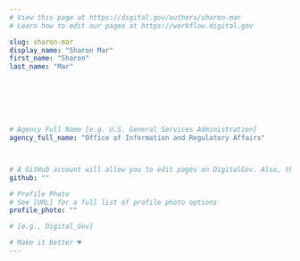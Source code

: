 ```yaml
---
# View this page at https://digital.gov/authors/sharon-mar
# Learn how to edit our pages at https://workflow.digital.gov

slug: sharon-mar
display_name: "Sharon Mar"
first_name: "Sharon"
last_name: "Mar"







# Agency Full Name [e.g. U.S. General Services Administration]
agency_full_name: "Office of Information and Regulatory Affairs"



# A GitHub account will allow you to edit pages on DigitalGov. Also, the image used in your GitHub account can be used to populate your digital.gov profile photo. Learn more about getting a Github account at [URL]
github: ""

# Profile Photo
# See [URL] for a full list of profile photo options
profile_photo: ""

# [e.g., Digital_Gov]

# Make it better ♥
---
```

